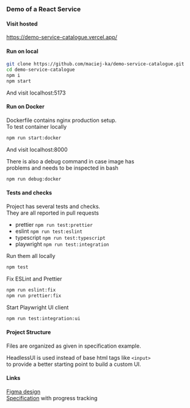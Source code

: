 ### Demo of a React Service

#### Visit hosted

https://demo-service-catalogue.vercel.app/

#### Run on local

```bash
git clone https://github.com/maciej-ka/demo-service-catalogue.git
cd demo-service-catalogue
npm i
npm start
```

And visit localhost:5173

#### Run on Docker

Dockerfile contains nginx production setup.  
To test container locally

```bash
npm run start:docker
```

And visit localhost:8000

There is also a debug command in case image has  
problems and needs to be inspected in bash

```bash
npm run debug:docker
```

#### Tests and checks

Project has several tests and checks.  
They are all reported in pull requests

- prettier `npm run test:prettier`
- eslint `npm run test:eslint`
- typescript `npm run test:typescript`
- playwright `npm run test:integration`

Run them all locally

```bash
npm test
```

Fix ESLint and Prettier

```bash
npm run eslint:fix
npm run prettier:fix
```

Start Playwright UI client

```bash
npm run test:integration:ui
```

#### Project Structure

Files are organized as given in specification example.

HeadlessUI is used instead of base html tags like `<input>`  
to provide a better starting point to build a custom UI.

#### Links

[Figma design](https://www.figma.com/design/ysHgC60ucc0Cskd1ZCW2Xe/Catalogue-Design?node-id=0-1&t=hMAWTp66pkVszys1-1)  
[Specification](./SPECIFICATION.md) with progress tracking
